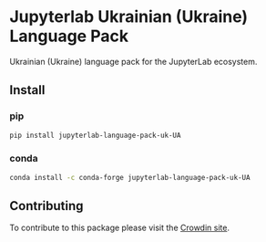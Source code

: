 # Jupyterlab Ukrainian (Ukraine) Language Pack

Ukrainian (Ukraine) language pack for the JupyterLab ecosystem.

## Install

### pip

```bash
pip install jupyterlab-language-pack-uk-UA
```

### conda

```bash
conda install -c conda-forge jupyterlab-language-pack-uk-UA
```

## Contributing

To contribute to this package please visit the [Crowdin site](https://crowdin.com/project/jupyterlab).
